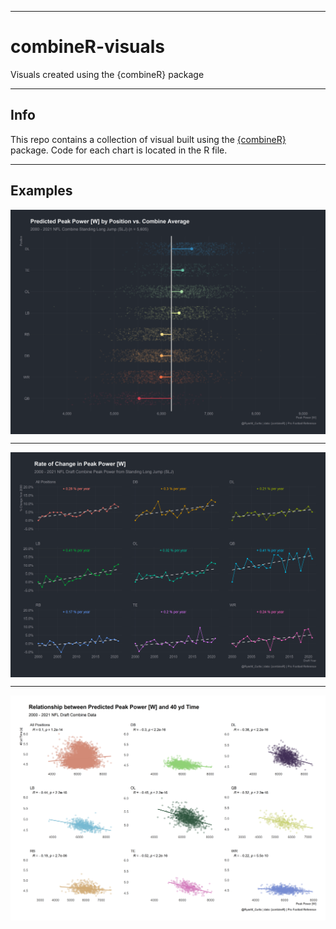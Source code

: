 ***
# combineR-visuals
Visuals created using the {combineR} package


***

## Info

This repo contains a collection of visual built using the [{combineR}](https://github.com/rmcurtis43/combineR) package. Code for each chart is located in the R file.


***

## Examples

<img src="images/power_position.png" align="center" width="800" />


***


<img src="images/power_position_trend.png" align="center" width="800" />


***


<img src="images/power_40yd.png" align="center" width="800" />
